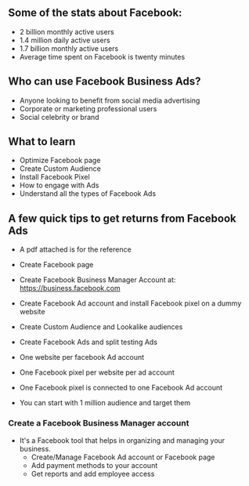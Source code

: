   
## Some of the stats about Facebook:
* 2 billion monthly active users
* 1.4 million daily active users
* 1.7 billion monthly active users
* Average time spent on Facebook is twenty minutes

## Who can use Facebook Business Ads?
* Anyone looking to benefit from social media advertising
* Corporate or marketing professional users
* Social celebrity or brand

## What to learn
* Optimize Facebook page
* Create Custom Audience
* Install Facebook Pixel 
* How to engage with Ads
* Understand all the types of Facebook Ads

## A few quick tips to get returns from Facebook Ads
* A pdf attached is for the reference
* Create Facebook page
* Create Facebook Business Manager Account at: https://business.facebook.com
* Create Facebook Ad account and install Facebook pixel on a dummy website
* Create Custom Audience and Lookalike audiences
* Create Facebook Ads and split testing Ads
  
* One website per facebook Ad account
* One Facebook pixel per website per ad account
* One Facebook pixel is connected to one Facebook Ad account
* You can start with 1 million audience and target them

### Create a Facebook Business Manager account
* It's a Facebook tool that helps in organizing and managing your business. 
  * Create/Manage Facebook Ad account or Facebook page 
  * Add payment methods to your account
  * Get reports and add employee access